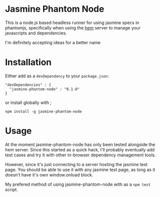 # Jasmine Phantom Node

This is a node.js based headless runner for using jasmine specs in phantomjs, specifically when using the [hem](https://github.com/maccman/hem/) server to manage your javascripts and dependencies. 

I'm definitely accepting ideas for a better name 

# Installation

Either add as a `devDependency` to your `package.json`:
```
"devDependencies" : {
  "jasmine-phantom-node" : "0.1.0"
}
```

or install globally with ;
```
npm install -g jasmine-phantom-node
```

# Usage

At the moment jasmine-phantom-node has only been tested alongside the hem server. Since this started as a quick hack, I'll probably eventually add test cases and try it with other in-browser dependency management tools. 

However, since it's just connecting to a server hosting the jasmine test page. You should be able to use it with any jasmine test page, as long as it doesn't have it's own window.onload block. 

My prefered method of using jasmine-phantom-node with as a `npm test` script. 

     
